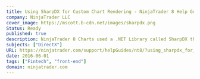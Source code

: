 ```yaml
---
title: Using SharpDX for Custom Chart Rendering - NinjaTrader 8 Help Guide
company: NinjaTrader LLC
cover_image: https://mscott.b-cdn.net/images/sharpdx.png
Status: Ready
published: true
description: NinjaTrader 8 Charts used a .NET Library called SharpDX that worked with the native Microsoft DirectX API. This was a major overhaul from the previously used GDI namespace and in efforts to help provide better for support for custom chart rendering, I was tasked with designing a tutorial to help users understand the new information that came along with the updated requirements.
subjects: ["DirectX"]
URL: https://ninjatrader.com/support/helpGuides/nt8/?using_sharpdx_for_custom_chart_rendering.htm
date: 2016-06-01
tags: ["Fintech", "front-end"]
domain: ninjatrader.com
---
```

